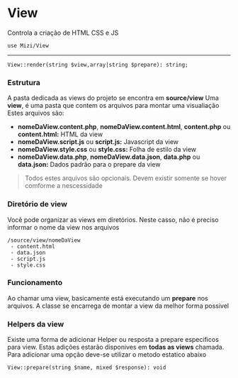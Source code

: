 # View

Controla a criação de HTML CSS e JS

    use Mizi/View

---

    View::render(string $view,array|string $prepare): string;

### Estrutura
A pasta dedicada as views do projeto se encontra em **source/view**
Uma **view**, é uma pasta que contem os arquivos para montar uma visualiação
Estes arquivos são:

 - **nomeDaView.content.php**, **nomeDaView.content.html**, **content.php** ou **content.html:** HTML da view
 - **nomeDaView.script.js** ou **script.js:** Javascript da view
 - **nomeDaView.style.css** ou **style.css:** Folha de estilo da view
 - **nomeDaView.data.php**, **nomeDaView.data.json**, **data.php** ou **data.json:** Dados padrão para o prepare da view

> Todos estes arquivos são opcionais. Devem existir somente se hover comforme a nescessidade

### Diretório de view
Você pode organizar as views em diretórios. Neste casso, não é preciso informar o nome da view nos arquivos

    /source/view/nomeDaView
     - content.html 
     - data.json
     - script.js
     - style.css

### Funcionamento
Ao chamar uma view, basicamente está executando um **prepare** nos arquivos.
A classe se encarrega de montar a view da melhor forma possivel 

### Helpers da view
Existe uma forma de adicionar Helper ou resposta a prepare especificos para view. Estas adições estarão disponives em **todas as views** chamada.
Para adicionar uma opção deve-se utilizar o metodo estatico abaixo

    View::prepare(string $name, mixed $response): void


